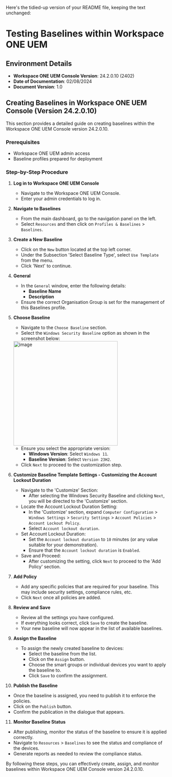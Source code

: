 Here's the tidied-up version of your README file, keeping the text unchanged:

# Testing Baselines within Workspace ONE UEM

## Environment Details

- **Workspace ONE UEM Console Version**: 24.2.0.10 (2402)
- **Date of Documentation**: 02/08/2024
- **Document Version**: 1.0

## Creating Baselines in Workspace ONE UEM Console (Version 24.2.0.10)

This section provides a detailed guide on creating baselines within the Workspace ONE UEM Console version 24.2.0.10.

### Prerequisites

- Workspace ONE UEM admin access
- Baseline profiles prepared for deployment

### Step-by-Step Procedure

1. **Log in to Workspace ONE UEM Console**
   - Navigate to the Workspace ONE UEM Console.
   - Enter your admin credentials to log in.

2. **Navigate to Baselines**
   - From the main dashboard, go to the navigation panel on the left.
   - Select `Resources` and then click on `Profiles & Baselines` > `Baselines`.

3. **Create a New Baseline**
   - Click on the `New` button located at the top left corner.
   - Under the Subsection 'Select Baseline Type', select `Use Template` from the menu.
   - Click 'Next' to continue.

4. **General**
   - In the `General` window, enter the following details:
     - **Baseline Name**
     - **Description**
   - Ensure the correct Organisation Group is set for the management of this Baselines profile. 

5. **Choose Baseline**
   - Navigate to the `Choose Baseline` section.
   - Select the `Windows Security Baseline` option as shown in the screenshot below:
     
   <img width="325" alt="image" src="https://github.com/user-attachments/assets/32119c8d-405b-463a-becb-d2d31d66a357">

   - Ensure you select the appropriate version:
     - **Windows Version**: Select `Windows 11`.
     - **Baseline Version**: Select `Version 23H2`.
   - Click `Next` to proceed to the customization step.
  
6. **Customize Baseline Template Settings - Customizing the Account Lockout Duration**
   - Navigate to the 'Customize' Section:
     - After selecting the Windows Security Baseline and clicking `Next`, you will be directed to the 'Customize' section.
   - Locate the Account Lockout Duration Setting:
     - In the 'Customize' section, expand `Computer Configuration` > `Windows Settings` > `Security Settings` > `Account Policies` > `Account Lockout Policy`.
     - Select `Account lockout duration`.
   - Set Account Lockout Duration:
     - Set the `Account lockout duration` to `10` minutes (or any value suitable for your demonstration).
     - Ensure that the `Account lockout duration` is `Enabled`.
   - Save and Proceed:
     - After customizing the setting, click `Next` to proceed to the 'Add Policy' section.

7. **Add Policy**
   - Add any specific policies that are required for your baseline. This may include security settings, compliance rules, etc.
   - Click `Next` once all policies are added.

8. **Review and Save**
   - Review all the settings you have configured.
   - If everything looks correct, click `Save` to create the baseline.
   - Your new baseline will now appear in the list of available baselines.

9. **Assign the Baseline**
   - To assign the newly created baseline to devices:
     - Select the baseline from the list.
     - Click on the `Assign` button.
     - Choose the smart groups or individual devices you want to apply the baseline to.
     - Click `Save` to confirm the assignment.

10. **Publish the Baseline**
   - Once the baseline is assigned, you need to publish it to enforce the policies.
   - Click on the `Publish` button.
   - Confirm the publication in the dialogue that appears.

11. **Monitor Baseline Status**
   - After publishing, monitor the status of the baseline to ensure it is applied correctly.
   - Navigate to `Resources` > `Baselines` to see the status and compliance of the devices.
   - Generate reports as needed to review the compliance status.

By following these steps, you can effectively create, assign, and monitor baselines within Workspace ONE UEM Console version 24.2.0.10.
```
